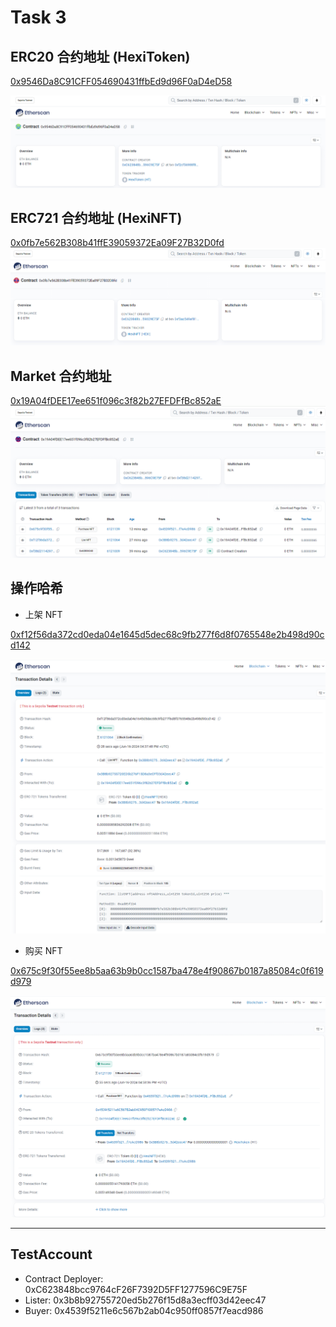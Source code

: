 # Task 3

## ERC20 合约地址 (HexiToken)

[0x9546Da8C91CFF054690431ffbEd9d96F0aD4eD58](https://sepolia.etherscan.io/address/0x9546Da8C91CFF054690431ffbEd9d96F0aD4eD58)

![](./imgs/erc20.png)

## ERC721 合约地址 (HexiNFT)
[0x0fb7e562B308b41ffE39059372Ea09F27B32D0fd](https://sepolia.etherscan.io/address/0x0fb7e562B308b41ffE39059372Ea09F27B32D0fd#code)
![](./imgs/erc721.png)

## Market 合约地址
[0x19A04fDEE17ee651f096c3f82b27EFDFfBc852aE](https://sepolia.etherscan.io/address/0x19A04fDEE17ee651f096c3f82b27EFDFfBc852aE#code)
![](./imgs/market.png)


## 操作哈希
- 上架 NFT

[0xf12f56da372cd0eda04e1645d5dec68c9fb277f6d8f0765548e2b498d90cd142](https://sepolia.etherscan.io/tx/0xf12f56da372cd0eda04e1645d5dec68c9fb277f6d8f0765548e2b498d90cd142)

![](./imgs/listNFT.png)

- 购买 NFT

[0x675c9f30f55ee8b5aa63b9b0cc1587ba478e4f90867b0187a85084c0f619d979](https://sepolia.etherscan.io/tx/0x675c9f30f55ee8b5aa63b9b0cc1587ba478e4f90867b0187a85084c0f619d979)

![](./imgs/buyNFT.png)


----

## TestAccount
- Contract Deployer: 0xC623848bcc9764cF26F7392D5FF1277596C9E75F
- Lister:            0x3b8b92755720ed5b276f15d8a3ecff03d42eec47
- Buyer:             0x4539f5211e6c567b2ab04c950ff0857f7eacd986